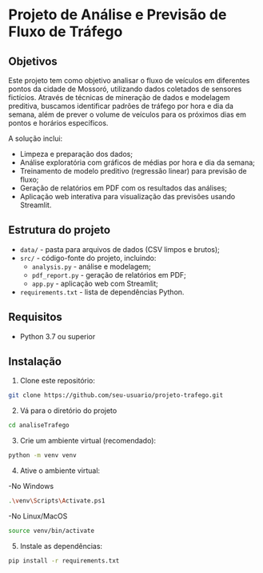 # Projeto de Análise e Previsão de Fluxo de Tráfego

## Objetivos

Este projeto tem como objetivo analisar o fluxo de veículos em diferentes pontos da cidade de Mossoró, utilizando dados coletados de sensores fictícios. Através de técnicas de mineração de dados e modelagem preditiva, buscamos identificar padrões de tráfego por hora e dia da semana, além de prever o volume de veículos para os próximos dias em pontos e horários específicos.

A solução inclui:
- Limpeza e preparação dos dados;
- Análise exploratória com gráficos de médias por hora e dia da semana;
- Treinamento de modelo preditivo (regressão linear) para previsão de fluxo;
- Geração de relatórios em PDF com os resultados das análises;
- Aplicação web interativa para visualização das previsões usando Streamlit.

## Estrutura do projeto

- `data/` - pasta para arquivos de dados (CSV limpos e brutos);
- `src/` - código-fonte do projeto, incluindo:
  - `analysis.py` - análise e modelagem;
  - `pdf_report.py` - geração de relatórios em PDF;
  - `app.py` - aplicação web com Streamlit;
- `requirements.txt` - lista de dependências Python.

## Requisitos

- Python 3.7 ou superior

## Instalação

1. Clone este repositório:


```bash
git clone https://github.com/seu-usuario/projeto-trafego.git
```

2. Vá para o diretório do projeto
```bash
cd analiseTrafego
```

3. Crie um ambiente virtual (recomendado):
    
```bash
python -m venv venv
```

4. Ative o ambiente virtual:

-No Windows

```bash
.\venv\Scripts\Activate.ps1
```

-No Linux/MacOS
```bash
source venv/bin/activate
```

5. Instale as dependências:
```bash
pip install -r requirements.txt
```